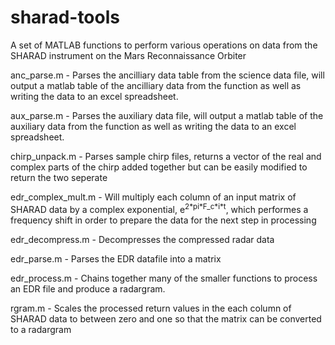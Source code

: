# sharad-tools
A set of MATLAB functions to perform various operations on data from the SHARAD instrument on the Mars Reconnaissance Orbiter

anc_parse.m - Parses the ancilliary data table from the science data file, will output a matlab table of the ancilliary data from the function as well as writing the data to an excel spreadsheet.

aux_parse.m - Parses the auxiliary data file, will output a matlab table of the auxiliary data from the function as well as writing the data to an excel spreadsheet.

chirp_unpack.m - Parses sample chirp files, returns a vector of the real and complex parts of the chirp added together but can be easily modified to return the two seperate

edr_complex_mult.m - Will multiply each column of an input matrix of SHARAD data by a complex exponential, e<sup>2\*pi\*F_c\*i\*t</sup>, which performes a frequency shift in order to prepare the data for the next step in processing

edr_decompress.m - Decompresses the compressed radar data

edr_parse.m - Parses the EDR datafile into a matrix

edr_process.m - Chains together many of the smaller functions to process an EDR file and produce a radargram.

rgram.m - Scales the processed return values in the each column of SHARAD data to between zero and one so that the matrix can be converted to a radargram


